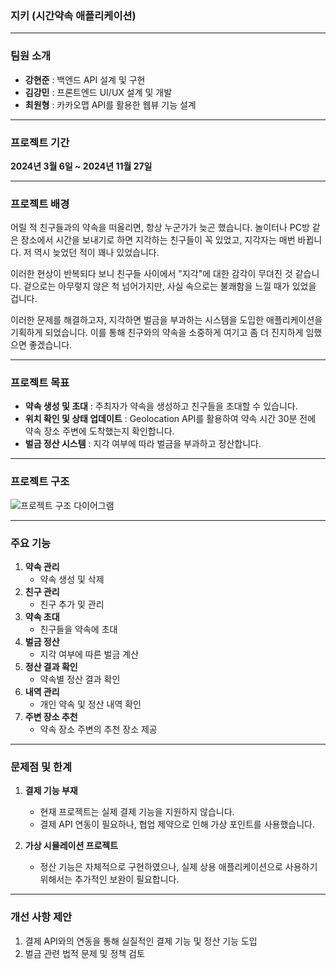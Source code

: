 ### **지키 (시간약속 애플리케이션)**

---

### **팀원 소개**
- **강현준** : 백엔드 API 설계 및 구현  
- **김강민** : 프론트엔드 UI/UX 설계 및 개발  
- **최원형** : 카카오맵 API를 활용한 웹뷰 기능 설계  

---

### **프로젝트 기간**
**2024년 3월 6일 ~ 2024년 11월 27일**

---

### **프로젝트 배경**
어릴 적 친구들과의 약속을 떠올리면, 항상 누군가가 늦곤 했습니다. 놀이터나 PC방 같은 장소에서 시간을 보내기로 하면 지각하는 친구들이 꼭 있었고, 지각자는 매번 바뀝니다. 저 역시 늦었던 적이 꽤나 있었습니다.

이러한 현상이 반복되다 보니 친구들 사이에서 "지각"에 대한 감각이 무뎌진 것 같습니다. 겉으로는 아무렇지 않은 척 넘어가지만, 사실 속으로는 불쾌함을 느낄 때가 있었을 겁니다. 

이러한 문제를 해결하고자, 지각하면 벌금을 부과하는 시스템을 도입한 애플리케이션을 기획하게 되었습니다. 이를 통해 친구와의 약속을 소중하게 여기고 좀 더 진지하게 임했으면 좋겠습니다.

---

### **프로젝트 목표**
- **약속 생성 및 초대** : 주최자가 약속을 생성하고 친구들을 초대할 수 있습니다.  
- **위치 확인 및 상태 업데이트** : Geolocation API를 활용하여 약속 시간 30분 전에 약속 장소 주변에 도착했는지 확인합니다.  
- **벌금 정산 시스템** : 지각 여부에 따라 벌금을 부과하고 정산합니다.

---

### **프로젝트 구조**

![프로젝트 구조 다이어그램](https://github.com/user-attachments/assets/e1797db6-9c48-4d25-a784-91accde44a31)

---

### **주요 기능**
1. **약속 관리**
   - 약속 생성 및 삭제
2. **친구 관리**
   - 친구 추가 및 관리
3. **약속 초대**
   - 친구들을 약속에 초대
4. **벌금 정산**
   - 지각 여부에 따른 벌금 계산
5. **정산 결과 확인**
   - 약속별 정산 결과 확인
6. **내역 관리**
   - 개인 약속 및 정산 내역 확인
7. **주변 장소 추천**
   - 약속 장소 주변의 추천 장소 제공

---

### **문제점 및 한계**
1. **결제 기능 부재**  
   - 현재 프로젝트는 실제 결제 기능을 지원하지 않습니다.  
   - 결제 API 연동이 필요하나, 협업 제약으로 인해 가상 포인트를 사용했습니다.  

2. **가상 시뮬레이션 프로젝트**  
   - 정산 기능은 자체적으로 구현하였으나, 실제 상용 애플리케이션으로 사용하기 위해서는 추가적인 보완이 필요합니다.

---

### **개선 사항 제안**
1. 결제 API와의 연동을 통해 실질적인 결제 기능 및 정산 기능 도입  
2. 벌금 관련 법적 문제 및 정책 검토  
